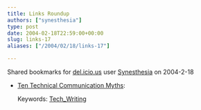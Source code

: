 ```yaml
---
title: Links Roundup
authors: ["synesthesia"]
type: post
date: 2004-02-18T22:59:00+00:00
slug: links-17 
aliases: ["/2004/02/18/links-17"]

---
```

Shared bookmarks for [del.icio.us][1] user  [Synesthesia][2] on 2004-2-18

  * [Ten Technical Communication Myths][3]:
   
    Keywords: [Tech_Writing][4]

 [1]: https://del.icio.us/
 [2]: https://del.icio.us/synesthesia
 [3]: https://www.raycomm.com/techwhirl/magazine/gettingstarted/tenmyths.html "https://www.raycomm.com/techwhirl/magazine/gettingstarted/tenmyths.html"
 [4]: https://del.icio.us/synesthesia/Tech_Writing